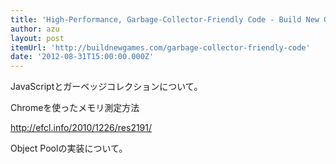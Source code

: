 ```yaml
---
title: 'High-Performance, Garbage-Collector-Friendly Code - Build New Games'
author: azu
layout: post
itemUrl: 'http://buildnewgames.com/garbage-collector-friendly-code'
date: '2012-08-31T15:00:00.000Z'
---
```

JavaScriptとガーベッジコレクションについて。

Chromeを使ったメモリ測定方法

http://efcl.info/2010/1226/res2191/

Object Poolの実装について。
